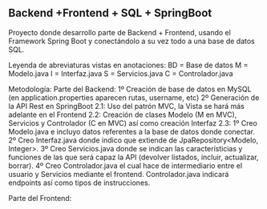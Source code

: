 ## Backend +Frontend + SQL + SpringBoot 

Proyecto donde desarrollo parte de Backend + Frontend, usando el Framework Spring Boot y conectándolo a su vez todo a una base de datos SQL.

Leyenda de abreviaturas vistas en anotaciones:
BD = Base de datos
M = Modelo.java
I = Interfaz.java
S = Servicios.java
C = Controlador.java

Metodología:
Parte del Backend:
1º Creación de base de datos en MySQL (en application.properties aparecen rutas, username, etc)
2º Generación de la API Rest en SpringBoot
    2.1: Uso del patrón MVC, la Vista se hará más adelante en el Frontend
    2.2: Creación de clases Modelo (M en MVC), Servicios y Controlador (C en MVC) así como creación Interfaz
    2.3: 1º Creo Modelo.java e incluyo datos referentes a la base de datos donde conectar. 
2º Creo Interfaz.java donde indico que extiende de JpaRepository<Modelo, Integer>. 
3º Creo Servicios.java donde se indican las característicias y funciones de las que será capaz la API (devolver listados, incluir, actualizar, borrar).
4º Creo Controlador.java el cual hace de intermediario entre el usuario y Servicios mediante el frontend. Controlador.java indicará endpoints así como tipos de instrucciones.

Parte del Frontend:

